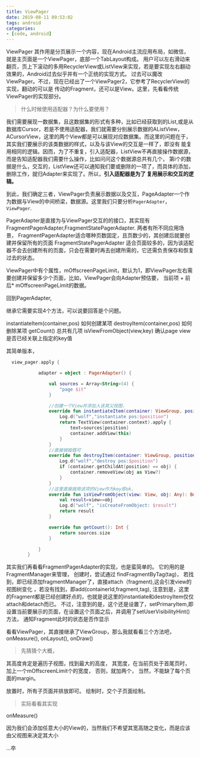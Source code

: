 ```yaml
---
title: ViewPager
date: 2019-08-11 09:53:02
tags: android
categories:
- [code, android]
---
```


ViewPager 其作用是分页展示一个内容，现在Android主流应用布局，如微信，就是主页面是一个ViewPager，底部一个TabLayout构成。
用户可以左右滑动来翻页，页上下滚动的多用RecyclerView或ListView来实现，若是要实现左右翻动效果的，Android过去似乎并有一个正统的实现方式。
过去可以魔改ViewPager。不过，现在已经出了一个ViewPager2，它参考了RecyclerView的实现，翻动的可以是
传动的Fragment，还可以是View。这里，先看看传统ViewPager的实现部分。

> 什么时候使用适配器？为什么要使用？

我们需要展现一数据集，且这数据集的形式有多种，比如已经获取到的List,或是从数据库Cursor，若是不使用适配器，我们就需要分别展示数据的AListView，
ACursorView，这里的两个View都是可以展现对应数据集。而这里的问题在于，其实我们要展示的该类数据的样式，以及与该View的交互是一样了，即没有
能复用相同的逻辑。因而，为了不重复，引入适配器，ListView不再直接操作数据源，而是告知适配器我们需要什么操作，比如问问这个数据源总共有几个，
第i个的数据是什么，交互的，ListView还可以通知我们要或删除的一项了，而具体的添加，删除工作，就归Adapter来实现了。所以，**引入适配器是为了
复用展示和交互的逻辑。**


到此，我们确定三者，ViewPager负责展示数据以及交互，PageAdapter一个作为数据与View的中间桥梁，数据源。这里我们只要分析`PagerAdapter`，
`ViewPager`.

PagerAdapter是直接为与ViewPager交互的的接口，其实现有FragmentPagerAdapter,FragmentStatePagerAdapter.
两者有所不同应用场景，
FragmentPagerAdapter适合哪种页数固定，且页数少的，其创建后就要创建并保留所有的页面
FragmentStatePagerAdapter 适合页面较多的，因为该适配器不会去创建所有的页面，只会在需要时再去创建所需的，它还需负责保存和恢复过去的状态。


ViewPager中有个属性，mOffscreenPageLimit，默认为1，即ViewPager左右需要创建并保留多少个页面，比如，ViewPager会向Adapter预估要，
当前项 + 前后* mOffscreenPageLimit的数据。 


回到PagerAdapter,

继承它需要实现4个方法，可以说要回答是个问题。

instantiateItem(container,pos)  如何创建某项
destroyItem(container,pos)      如何删除某项
getCount()                      总共有几项
isViewFromObject(view,key)   确认page view是否已经关联上指定的key值

其简单版本， 
```kotlin
  view_pager.apply {

            adapter = object : PagerAdapter() {

                val sources = Array<String>(4) {
                    "page $it"
                }

                //创建一个View并添加人该其父视图，
                override fun instantiateItem(container: ViewGroup, position: Int): Any {
                    Log.d("wolf","instantiate pos:$position")
                    return TextView(container.context).apply {
                        text=sources[position]
                        container.addView(this)
                    }
                }
                //直接销毁既可
                override fun destroyItem(container: ViewGroup, position: Int, obj: Any) {
                    Log.d("wolf","destroy pos:$position")
                    if (container.getChildAt(position) == obj) {
                        container.removeView(obj as View?)
                    }
                }
                //这里直接就用该项的View作为key即ok，
                override fun isViewFromObject(view: View, obj: Any): Boolean {
                    val result=view==obj
                    Log.d("wolf", "isCreateFromObject: $result")
                    return result
                }

                override fun getCount(): Int {
                    return sources.size
                }

            }
        }
```

其实我们再看看FragmentPagerAdapter的实现，也是蛮简单的。
它的用的是FragmentManager来管理，
创建时，尝试通过 findFragmentByTag(tag)，
若找到，即已经添加fragmentManager了，直接attach（fragment),这会引发view的视图树变化
，若没有找到，即add(containerId,fragment,tag),
注意到是，这里的Fragment都是已经创建好点的，也就是说这里的instantiate和destroyItem仅仅attach和detach而已。
不过，注意到的是，这个还是设置了，setPrimaryItem,即设置当前要展示的页面，在设置这个页面之后，并调用了setUserVisibilityHint()方法，
通知Fragment此时的状态是否作显示



看看ViewPager，其直接继承了ViewGroup，那么我就看看三个方法吧，onMeasure(), onLayout(), onDraw()

> 先猜猜个大概，

其高度肯定是遍历子视图，找到最大的高度，
其宽度，在当前页处于首尾页时，加上一个mOffscreenLimit个的宽度，
否则，就加两个，
当然，不能缺了每个页面的margin。

放置时，所有子页面并排放即可。
绘制时，交个子页面绘制。

> 实际看看其实现

onMeasure()

因为我们会添加任意大小的View的，当然我们不希望其宽高随之变化，而是应该由父视图来决定其大小


...卒
